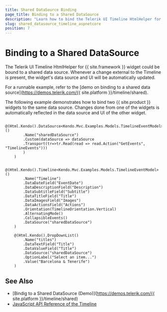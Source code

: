 ```yaml
---
title: Shared DataSource Binding
page_title: Binding to a Shared DataSource
description: "Learn how to bind the Telerik UI Timeline HtmlHelper for {{ site.framework }} widget to a shared data source."
slug: shared_datasource_timeline_aspnetcore
position: 7
---
```


# Binding to a Shared DataSource

The Telerik UI Timeline HtmlHelper for {{ site.framework }} widget could be bound to a shared data source. Whenever a change external to the Timeline is present, the widget's data source and UI will be automatically updated.

For a runnable example, refer to the [demo on binding to a shared data source](https://demos.telerik.com/{{ site.platform }}/timeline/shared).

The following example demonstrates how to bind two {{ site.product }} widgets to the same data source. Changes done from one of the widgets is automatically reflected in the data source and UI of the other widget.

```
    @(Html.Kendo().DataSource<Kendo.Mvc.Examples.Models.TimelineEventModel>()
        .Name("sharedDataSource")
        .Custom(dataSource => dataSource
        .Transport(tr=>tr.Read(read => read.Action("GetEvents", "TimelineEvents")))
        )
    )

    @(Html.Kendo().Timeline<Kendo.Mvc.Examples.Models.TimelineEventModel>()
        .Name("Timeline")
        .DataDateField("EventDate")
        .DataDescriptionField("Description")
        .DataSubtitleField("Subtitle")
        .DataTitleField("Title")
        .DataImagesField("Images")
        .DataActionsField("Actions")
        .Orientation(TimelineOrientation.Vertical)
        .AlternatingMode()
        .CollapsibleEvents()
        .DataSource("sharedDataSource")
    )

    @(Html.Kendo().DropDownList()
        .Name("titles")
        .DataTextField("Title")
        .DataValueField("Title")
        .DataSource("sharedDataSource")
        .OptionLabel("Select an item...")
        .Value("Barcelona & Tenerife")
    )
```

## See Also

* [Bindig to a Shared DataSource (Demo)](https://demos.telerik.com/{{ site.platform }}/timeline/shared)
* [JavaScript API Reference of the Timeline](https://docs.telerik.com/kendo-ui/api/javascript/ui/timeline)
